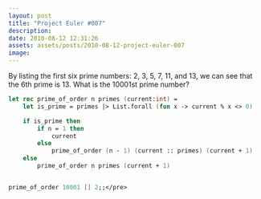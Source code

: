 ```yaml
---
layout: post
title: "Project Euler #007"
description:
date: 2010-08-12 12:31:26
assets: assets/posts/2010-08-12-project-euler-007
image: 
---
```


By listing the first six prime numbers: 2, 3, 5, 7, 11, and 13, we can see that the 6th prime is 13.  What is the 10001st prime number?

```fsharp
let rec prime_of_order n primes (current:int) =
    let is_prime = primes |> List.forall (fun x -> current % x <> 0)

    if is_prime then
        if n = 1 then
            current
        else
            prime_of_order (n - 1) (current :: primes) (current + 1)
    else
        prime_of_order n primes (current + 1)


prime_of_order 10001 [] 2;;</pre>
```
